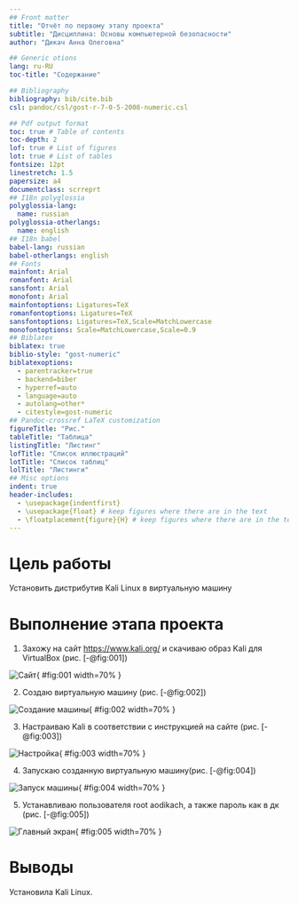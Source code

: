 ```yaml
---
## Front matter
title: "Отчёт по первому этапу проекта"
subtitle: "Дисциплина: Основы компьютерной безопасности"
author: "Дикач Анна Олеговна"

## Generic otions
lang: ru-RU
toc-title: "Содержание"

## Bibliography
bibliography: bib/cite.bib
csl: pandoc/csl/gost-r-7-0-5-2008-numeric.csl

## Pdf output format
toc: true # Table of contents
toc-depth: 2
lof: true # List of figures
lot: true # List of tables
fontsize: 12pt
linestretch: 1.5
papersize: a4
documentclass: scrreprt
## I18n polyglossia
polyglossia-lang:
  name: russian
polyglossia-otherlangs:
  name: english
## I18n babel
babel-lang: russian
babel-otherlangs: english
## Fonts
mainfont: Arial
romanfont: Arial
sansfont: Arial
monofont: Arial
mainfontoptions: Ligatures=TeX
romanfontoptions: Ligatures=TeX
sansfontoptions: Ligatures=TeX,Scale=MatchLowercase
monofontoptions: Scale=MatchLowercase,Scale=0.9
## Biblatex
biblatex: true
biblio-style: "gost-numeric"
biblatexoptions:
  - parentracker=true
  - backend=biber
  - hyperref=auto
  - language=auto
  - autolang=other*
  - citestyle=gost-numeric
## Pandoc-crossref LaTeX customization
figureTitle: "Рис."
tableTitle: "Таблица"
listingTitle: "Листинг"
lofTitle: "Список иллюстраций"
lotTitle: "Список таблиц"
lolTitle: "Листинги"
## Misc options
indent: true
header-includes:
  - \usepackage{indentfirst}
  - \usepackage{float} # keep figures where there are in the text
  - \floatplacement{figure}{H} # keep figures where there are in the text
---
```


# Цель работы

Установить дистрибутив Kali Linux в виртуальную машину

# Выполнение этапа проекта

1. Захожу на сайт https://www.kali.org/ и скачиваю образ Kali для VirtualBox  (рис. [-@fig:001])

![Сайт](image/pic1.png){ #fig:001 width=70% }

2. Создаю виртуальную машину (рис. [-@fig:002]) 

![Создание машины](image/pic2.png){ #fig:002 width=70% }

3. Настраиваю Kali в соответствии с инструкцией на сайте (рис. [-@fig:003])

![Настройка](image/pic3.png){ #fig:003 width=70% }

4. Запускаю созданную виртуальную машину(рис. [-@fig:004])

![Запуск машины](image/pic4.png){ #fig:004 width=70% }

5. Устанавливаю пользователя root aodikach, а также пароль как в дк (рис. [-@fig:005])

![Главный экран](image/pic5.png){ #fig:005 width=70% }


# Выводы

Установила Kali Linux.
